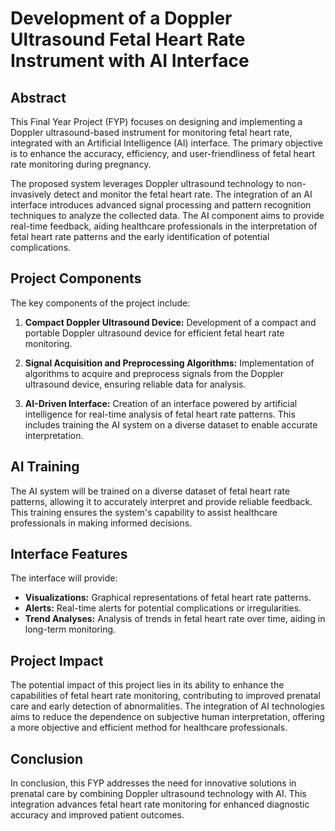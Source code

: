 # Development of a Doppler Ultrasound Fetal Heart Rate Instrument with AI Interface

## Abstract

This Final Year Project (FYP) focuses on designing and implementing a Doppler ultrasound-based instrument for monitoring fetal heart rate, integrated with an Artificial Intelligence (AI) interface. The primary objective is to enhance the accuracy, efficiency, and user-friendliness of fetal heart rate monitoring during pregnancy.

The proposed system leverages Doppler ultrasound technology to non-invasively detect and monitor the fetal heart rate. The integration of an AI interface introduces advanced signal processing and pattern recognition techniques to analyze the collected data. The AI component aims to provide real-time feedback, aiding healthcare professionals in the interpretation of fetal heart rate patterns and the early identification of potential complications.

## Project Components

The key components of the project include:

1. **Compact Doppler Ultrasound Device:** Development of a compact and portable Doppler ultrasound device for efficient fetal heart rate monitoring.

2. **Signal Acquisition and Preprocessing Algorithms:** Implementation of algorithms to acquire and preprocess signals from the Doppler ultrasound device, ensuring reliable data for analysis.

3. **AI-Driven Interface:** Creation of an interface powered by artificial intelligence for real-time analysis of fetal heart rate patterns. This includes training the AI system on a diverse dataset to enable accurate interpretation.

## AI Training

The AI system will be trained on a diverse dataset of fetal heart rate patterns, allowing it to accurately interpret and provide reliable feedback. This training ensures the system's capability to assist healthcare professionals in making informed decisions.

## Interface Features

The interface will provide:

- **Visualizations:** Graphical representations of fetal heart rate patterns.
- **Alerts:** Real-time alerts for potential complications or irregularities.
- **Trend Analyses:** Analysis of trends in fetal heart rate over time, aiding in long-term monitoring.

## Project Impact

The potential impact of this project lies in its ability to enhance the capabilities of fetal heart rate monitoring, contributing to improved prenatal care and early detection of abnormalities. The integration of AI technologies aims to reduce the dependence on subjective human interpretation, offering a more objective and efficient method for healthcare professionals.

## Conclusion

In conclusion, this FYP addresses the need for innovative solutions in prenatal care by combining Doppler ultrasound technology with AI. This integration advances fetal heart rate monitoring for enhanced diagnostic accuracy and improved patient outcomes.
